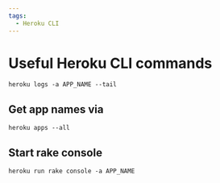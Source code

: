 ```yaml
---
tags:
  - Heroku CLI
---
```


# Useful Heroku CLI commands

`heroku logs -a APP_NAME --tail`

## Get app names via

`heroku apps --all`

## Start rake console

`heroku run rake console -a APP_NAME`
